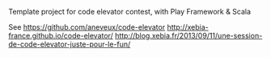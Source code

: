 Template project for code elevator contest, with Play Framework & Scala 

See https://github.com/aneveux/code-elevator http://xebia-france.github.io/code-elevator/ http://blog.xebia.fr/2013/09/11/une-session-de-code-elevator-juste-pour-le-fun/
